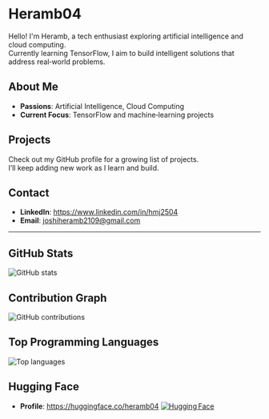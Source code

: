 # Heramb04

Hello! I'm Heramb, a tech enthusiast exploring artificial intelligence and cloud computing.  
Currently learning TensorFlow, I aim to build intelligent solutions that address real‑world problems.

## About Me
- **Passions**: Artificial Intelligence, Cloud Computing  
- **Current Focus**: TensorFlow and machine‑learning projects

## Projects
Check out my GitHub profile for a growing list of projects.  
I’ll keep adding new work as I learn and build.

## Contact
- **LinkedIn**: https://www.linkedin.com/in/hmj2504  
- **Email**: joshiheramb2109@gmail.com

---

## GitHub Stats
![GitHub stats](https://github-readme-stats.vercel.app/api?username=Heramb04&show_icons=true&theme=radical)

## Contribution Graph
![GitHub contributions](https://github-readme-activity-graph.vercel.app/graph?username=Heramb04&theme=react&hide_border=true)

## Top Programming Languages
![Top languages](https://github-readme-stats.vercel.app/api/top-langs?username=Heramb04&layout=compact)

## Hugging Face
- **Profile**: https://huggingface.co/heramb04
[![Hugging Face](https://img.shields.io/badge/Hugging%20Face-?-brightgreen?style=flat&logo=huggingface)](https://huggingface.co/heramb04)

